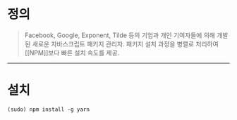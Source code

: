 # 정의
> Facebook, Google, Exponent, Tilde 등의 기업과 개인 기여자들에 의해 개발된 새로운 자바스크립트 패키지 관리자.
> 패키지 설치 과정을 병렬로 처리하여 [[NPM]]보다 빠른 설치 속도를 제공.

---
# 설치

```
(sudo) npm install -g yarn
```
